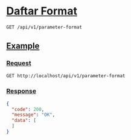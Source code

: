 # [Daftar Format]()

<!-- @category Endpoint -->

```bash
GET /api/v1/parameter-format
```

## [Example]()

### [Request]()

```bash
GET http://localhost/api/v1/parameter-format
```

### [Response]()

```json
{
  "code": 200,
  "message": "OK",
  "data": [
  ]
}
```